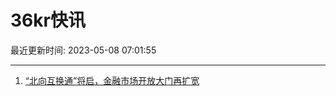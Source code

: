 # 36kr快讯

最近更新时间: 2023-05-08 07:01:55

--- 
1. [“北向互换通”将启，金融市场开放大门再扩宽](https://www.36kr.com/newsflashes/2248350981812102) 
